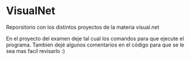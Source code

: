 # VisualNet
Reporsitorio con los distintos proyectos de la materia visual.net

En el proyecto del examen deje tal cual los comandos para que ejecute el programa.
Tambien dejé algunos comentarios en el código para que se le sea mas facil revisarlo :)
